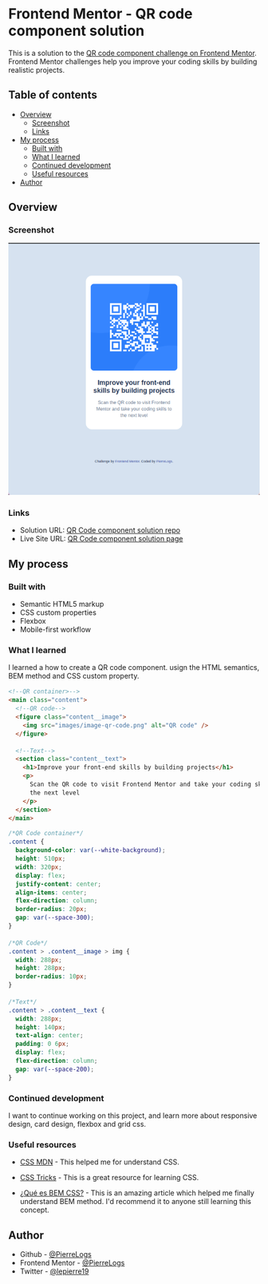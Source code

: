 # Frontend Mentor - QR code component solution

This is a solution to the [QR code component challenge on Frontend Mentor](https://www.frontendmentor.io/challenges/qr-code-component-iux_sIO_H). Frontend Mentor challenges help you improve your coding skills by building realistic projects.

## Table of contents

- [Overview](#overview)
  - [Screenshot](#screenshot)
  - [Links](#links)
- [My process](#my-process)
  - [Built with](#built-with)
  - [What I learned](#what-i-learned)
  - [Continued development](#continued-development)
  - [Useful resources](#useful-resources)
- [Author](#author)

## Overview

### Screenshot

![](./screenshot.jpg)

### Links

- Solution URL: [QR Code component solution repo](https://github.com/PierreLogs/QR-Code-property)
- Live Site URL: [QR Code component solution page](https://pierrelogs.github.io/QR-Code-property/)

## My process

### Built with

- Semantic HTML5 markup
- CSS custom properties
- Flexbox
- Mobile-first workflow

### What I learned

I learned a how to create a QR code component. usign the HTML semantics, BEM method and CSS custom property.

```html
<!--QR container>-->
<main class="content">
  <!--QR code-->
  <figure class="content__image">
    <img src="images/image-qr-code.png" alt="QR code" />
  </figure>

  <!--Text-->
  <section class="content__text">
    <h1>Improve your front-end skills by building projects</h1>
    <p>
      Scan the QR code to visit Frontend Mentor and take your coding skills to
      the next level
    </p>
  </section>
</main>
```

```css
/*QR Code container*/
.content {
  background-color: var(--white-background);
  height: 510px;
  width: 320px;
  display: flex;
  justify-content: center;
  align-items: center;
  flex-direction: column;
  border-radius: 20px;
  gap: var(--space-300);
}

/*QR Code*/
.content > .content__image > img {
  width: 288px;
  height: 288px;
  border-radius: 10px;
}

/*Text*/
.content > .content__text {
  width: 288px;
  height: 140px;
  text-align: center;
  padding: 0 6px;
  display: flex;
  flex-direction: column;
  gap: var(--space-200);
}
```

### Continued development

I want to continue working on this project, and learn more about responsive design, card design, flexbox and grid css.

### Useful resources

- [CSS MDN](https://developer.mozilla.org/es/docs/Learn/CSS) - This helped me for understand CSS.

- [CSS Tricks](https://css-tricks.com/) - This is a great resource for learning CSS.

- [¿Qué es BEM CSS?](https://animaticss.com/articulo/que-es-bem-css/) - This is an amazing article which helped me finally understand BEM method. I'd recommend it to anyone still learning this concept.

## Author

- Github - [@PierreLogs](https://github.com/PierreLogs)
- Frontend Mentor - [@PierreLogs](https://www.frontendmentor.io/profile/PierreLogs)
- Twitter - [@lepierre19](https://x.com/lepierre19)

